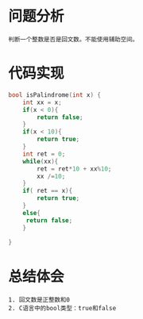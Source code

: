 # 问题分析
	判断一个整数是否是回文数。不能使用辅助空间。
# 代码实现
```C
bool isPalindrome(int x) {
    int xx = x;
    if(x < 0){
        return false;
    }
    if(x < 10){
        return true;
    }
    int ret = 0;
    while(xx){
        ret = ret*10 + xx%10;
        xx /=10;
    }
    if( ret == x){
        return true;
    }
    else{
     return false;   
    }
    
}
```

# 总结体会
	1. 回文数是正整数和0
	2. C语言中的bool类型：true和false